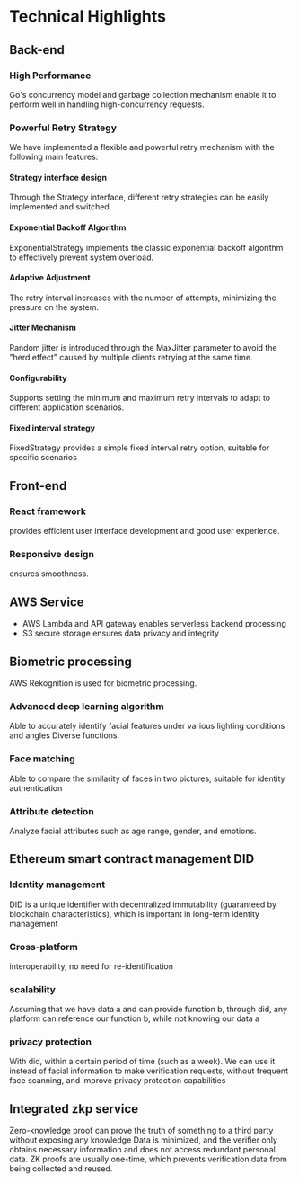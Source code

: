 # Technical Highlights

## Back-end

### High Performance

Go's concurrency model and garbage collection mechanism enable it to perform well in handling high-concurrency requests.&#x20;

### Powerful Retry Strategy&#x20;

We have implemented a flexible and powerful retry mechanism with the following main features:&#x20;

#### Strategy interface design

Through the Strategy interface, different retry strategies can be easily implemented and switched.

#### Exponential Backoff Algorithm

ExponentialStrategy implements the classic exponential backoff algorithm to effectively prevent system overload.&#x20;

#### Adaptive Adjustment

The retry interval increases with the number of attempts, minimizing the pressure on the system.

#### Jitter Mechanism

Random jitter is introduced through the MaxJitter parameter to avoid the "herd effect" caused by multiple clients retrying at the same time.&#x20;

#### Configurability

Supports setting the minimum and maximum retry intervals to adapt to different application scenarios.&#x20;

#### Fixed interval strategy

FixedStrategy provides a simple fixed interval retry option, suitable for specific scenarios



## Front-end

### React framework

provides efficient user interface development and good user experience.

### Responsive design

ensures smoothness.

## AWS Service

* AWS Lambda and API gateway enables serverless backend processing&#x20;
* S3 secure storage ensures data privacy and integrity



## Biometric processing

AWS Rekognition is used for biometric processing.

### Advanced deep learning algorithm

Able to accurately identify facial features under various lighting conditions and angles Diverse functions.

### Face matching

Able to compare the similarity of faces in two pictures, suitable for identity authentication

### Attribute detection

Analyze facial attributes such as age range, gender, and emotions.





## Ethereum smart contract management DID&#x20;

### Identity management

DID is a unique identifier with decentralized immutability (guaranteed by blockchain characteristics), which is important in long-term identity management&#x20;

### Cross-platform

interoperability, no need for re-identification

### scalability

Assuming that we have data a and can provide function b, through did, any platform can reference our function b, while not knowing our data a &#x20;

### privacy protection

With did, within a certain period of time (such as a week). We can use it instead of facial information to make verification requests, without frequent face scanning, and improve privacy protection capabilities



## Integrated zkp service&#x20;

Zero-knowledge proof can prove the truth of something to a third party without exposing any knowledge Data is minimized, and the verifier only obtains necessary information and does not access redundant personal data. ZK proofs are usually one-time, which prevents verification data from being collected and reused.

